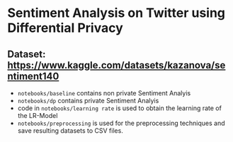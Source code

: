 # Sentiment Analysis on Twitter using Differential Privacy
 
## Dataset: https://www.kaggle.com/datasets/kazanova/sentiment140 

- ```notebooks/baseline``` contains non private Sentiment Analyis
- ```notebooks/dp``` contains private Sentiment Analyis
- code in ```notebooks/learning rate``` is used to obtain the learning rate of the LR-Model
- ```notebooks/preprocessing``` is used for the preprocessing techniques and save resulting datasets to CSV files.
